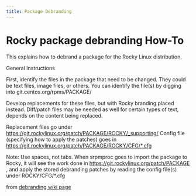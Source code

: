 ```yaml
---
title: Package Debranding
---
```


# Rocky package debranding How-To

This explains how to debrand a package for the Rocky Linux distribution.


General Instructions

First, identify the files in the package that need to be changed. They could be text files, image files, or others. You can identify the file(s) by digging into git.centos.org/rpms/PACKAGE/

Develop replacements for these files, but with Rocky branding placed instead. Diff/patch files may be needed as well for certain types of text, depends on the content being replaced.

Replacement files go under https://git.rockylinux.org/patch/PACKAGE/ROCKY/_supporting/
Config file (specifying how to apply the patches) goes in https://git.rockylinux.org/patch/PACKAGE/ROCKY/CFG/*.cfg

Note: Use spaces, not tabs.
When srpmproc goes to import the package to Rocky, it will see the work done in https://git.rockylinux.org/patch/PACKAGE , and apply the stored debranding patches by reading the config file(s) under ROCKY/CFG/*.cfg


from [debranding wiki page](https://wiki.rockylinux.org/team/release_engineering/debranding/)
